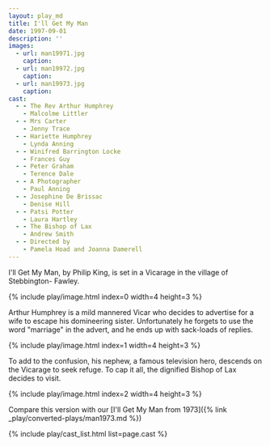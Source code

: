 ```yaml
---
layout: play_md
title: I'll Get My Man
date: 1997-09-01
description: ''
images:
  - url: man19971.jpg
    caption:
  - url: man19972.jpg
    caption:
  - url: man19973.jpg
    caption:
cast:
  - - The Rev Arthur Humphrey
    - Malcolme Littler
  - - Mrs Carter  
    - Jenny Trace
  - - Hariette Humphrey
    - Lynda Anning
  - - Winifred Barrington Locke  
    - Frances Guy
  - - Peter Graham
    - Terence Dale
  - - A Photographer  
    - Paul Anning
  - - Josephine De Brissac
    - Denise Hill
  - - Patsi Potter
    - Laura Hartley
  - - The Bishop of Lax   
    - Andrew Smith
  - - Directed by   
    - Pamela Hoad and Joanna Damerell
---
```


I'll Get My Man, by Philip King, is set in a Vicarage in the village of Stebbington- Fawley.

{% include play/image.html index=0 width=4 height=3 %}

Arthur Humphrey is a mild mannered Vicar who decides to advertise for a wife to escape his domineering sister. Unfortunately he forgets to use the word "marriage" in the advert, and he ends up with sack-loads of replies.

{% include play/image.html index=1 width=4 height=3 %}

To add to the confusion, his nephew, a famous television hero, descends on the Vicarage to seek refuge. To cap it all, the dignified Bishop of Lax decides to visit.

{% include play/image.html index=2 width=4 height=3 %}

Compare this version with our [I'll Get My Man from 1973]({% link _play/converted-plays/man1973.md %})

{% include play/cast_list.html list=page.cast %}
